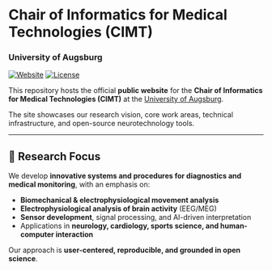 # Chair of Informatics for Medical Technologies (CIMT)  
### University of Augsburg

[![Website](https://img.shields.io/website?label=Website&url=https%3A%2F%2Fcimt-university-of-augsburg.github.io&style=flat&logo=github)](https://cimt-university-of-augsburg.github.io)
[![License](https://img.shields.io/badge/License-MIT-blue.svg)](LICENSE)

This repository hosts the official **public website** for the **Chair of Informatics for Medical Technologies (CIMT)** at the [University of Augsburg](https://www.uni-augsburg.de).

The site showcases our research vision, core work areas, technical infrastructure, and open-source neurotechnology tools.

---

## 🔬 Research Focus

We develop **innovative systems and procedures for diagnostics and medical monitoring**, with an emphasis on:
- **Biomechanical & electrophysiological movement analysis**
- **Electrophysiological analysis of brain activity** (EEG/MEG)
- **Sensor development**, signal processing, and AI-driven interpretation
- Applications in **neurology, cardiology, sports science, and human-computer interaction**

Our approach is **user-centered, reproducible, and grounded in open science**.

